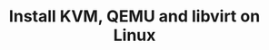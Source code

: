 ---
menu:
  sidebar:
    identifier: instalar-kvm-libvirt
    name: Install KVM and libvirt
    parent: instalacion-kvm
    weight: 1
title: Install KVM, QEMU and libvirt on Linux
---